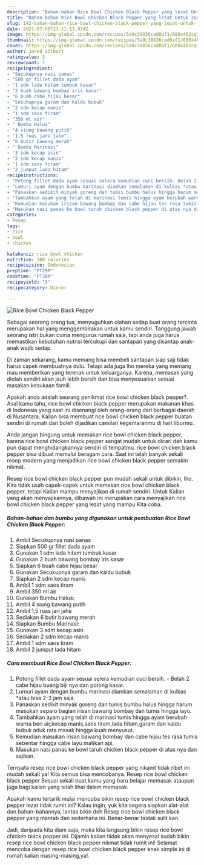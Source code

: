 ```yaml
---
description: "Bahan-bahan Rice Bowl Chicken Black Pepper yang lezat Untuk Jualan"
title: "Bahan-bahan Rice Bowl Chicken Black Pepper yang lezat Untuk Jualan"
slug: 142-bahan-bahan-rice-bowl-chicken-black-pepper-yang-lezat-untuk-jualan
date: 2021-07-06T23:11:13.074Z
image: https://img-global.cpcdn.com/recipes/5a9c38836cad0af1/680x482cq70/rice-bowl-chicken-black-pepper-foto-resep-utama.jpg
thumbnail: https://img-global.cpcdn.com/recipes/5a9c38836cad0af1/680x482cq70/rice-bowl-chicken-black-pepper-foto-resep-utama.jpg
cover: https://img-global.cpcdn.com/recipes/5a9c38836cad0af1/680x482cq70/rice-bowl-chicken-black-pepper-foto-resep-utama.jpg
author: Jared Gilbert
ratingvalue: 3
reviewcount: 7
recipeingredient:
- "Secukupnya nasi panas"
- "500 gr fillet dada ayam"
- "1 sdm lada hitam tumbuk kasar"
- "2 buah bawang bombay iris kasar"
- "6 buah cabe hijau besar"
- "Secukupnya garam dan kaldu bubuk"
- "2 sdm kecap manis"
- "1 sdm saos tiram"
- "350 ml air"
- " Bumbu Halus"
- "4 siung bawang putih"
- "1,5 ruas jari jahe"
- "6 butir bawang merah"
- " Bumbu Marinasi"
- "3 sdm kecap asin"
- "2 sdm kecap manis"
- "1 sdm saos tiram"
- "2 jumput lada hitam"
recipeinstructions:
- "Potong fillet dada ayam sesuai selera kemudian cuci bersih. Belah 2 cabe hijau buang biji nya dan potong kasar."
- "Lumuri ayam dengan bumbu marinasi diamkan semalaman di kulkas *atau bisa 2-3 jam saja."
- "Panaskan sedikit minyak goreng dan tumis bumbu halus hingga harum masukan separo bagian irisan bawang bombay dan tumis hingga layu."
- "Tambahkan ayam yang telah di marinasi tumis hingga ayam berubah warna beri air,kecap manis,saos tiram,lada hitam,garam dan kaldu bubuk aduk rata masak hingga kuah menyusut."
- "Kemudian masukan irisan bawang bombay dan cabe hijau tes rasa tumis sebentar hingga cabe layu matikan api."
- "Masukan nasi panas ke bowl taruh chicken black pepper di atas nya dan sajikan."
categories:
- Resep
tags:
- rice
- bowl
- chicken

katakunci: rice bowl chicken 
nutrition: 100 calories
recipecuisine: Indonesian
preptime: "PT29M"
cooktime: "PT38M"
recipeyield: "3"
recipecategory: Dinner

---
```



![Rice Bowl Chicken Black Pepper](https://img-global.cpcdn.com/recipes/5a9c38836cad0af1/680x482cq70/rice-bowl-chicken-black-pepper-foto-resep-utama.jpg)

Sebagai seorang orang tua, menyuguhkan olahan sedap buat orang tercinta merupakan hal yang menggembirakan untuk kamu sendiri. Tanggung jawab seorang istri bukan cuma mengurus rumah saja, tapi anda juga harus memastikan kebutuhan nutrisi tercukupi dan santapan yang disantap anak-anak wajib sedap.

Di zaman  sekarang, kamu memang bisa membeli santapan siap saji tidak harus capek membuatnya dulu. Tetapi ada juga lho mereka yang memang mau memberikan yang terenak untuk keluarganya. Karena, memasak yang diolah sendiri akan jauh lebih bersih dan bisa menyesuaikan sesuai masakan kesukaan famili. 



Apakah anda adalah seorang penikmat rice bowl chicken black pepper?. Asal kamu tahu, rice bowl chicken black pepper merupakan makanan khas di Indonesia yang saat ini disenangi oleh orang-orang dari berbagai daerah di Nusantara. Kalian bisa membuat rice bowl chicken black pepper buatan sendiri di rumah dan boleh dijadikan camilan kegemaranmu di hari liburmu.

Anda jangan bingung untuk memakan rice bowl chicken black pepper, karena rice bowl chicken black pepper sangat mudah untuk dicari dan kamu pun dapat menghidangkannya sendiri di tempatmu. rice bowl chicken black pepper bisa dibuat memalui beragam cara. Saat ini telah banyak sekali resep modern yang menjadikan rice bowl chicken black pepper semakin nikmat.

Resep rice bowl chicken black pepper pun mudah sekali untuk dibikin, lho. Kita tidak usah capek-capek untuk memesan rice bowl chicken black pepper, tetapi Kalian mampu menyajikan di rumah sendiri. Untuk Kalian yang akan menyajikannya, dibawah ini merupakan cara menyajikan rice bowl chicken black pepper yang lezat yang mampu Kita coba.

<!--inarticleads1-->

##### Bahan-bahan dan bumbu yang digunakan untuk pembuatan Rice Bowl Chicken Black Pepper:

1. Ambil Secukupnya nasi panas
1. Siapkan 500 gr fillet dada ayam
1. Gunakan 1 sdm lada hitam tumbuk kasar
1. Gunakan 2 buah bawang bombay iris kasar
1. Siapkan 6 buah cabe hijau besar
1. Gunakan Secukupnya garam dan kaldu bubuk
1. Siapkan 2 sdm kecap manis
1. Ambil 1 sdm saos tiram
1. Ambil 350 ml air
1. Gunakan  Bumbu Halus:
1. Ambil 4 siung bawang putih
1. Ambil 1,5 ruas jari jahe
1. Sediakan 6 butir bawang merah
1. Siapkan  Bumbu Marinasi:
1. Gunakan 3 sdm kecap asin
1. Sediakan 2 sdm kecap manis
1. Ambil 1 sdm saos tiram
1. Ambil 2 jumput lada hitam




<!--inarticleads2-->

##### Cara membuat Rice Bowl Chicken Black Pepper:

1. Potong fillet dada ayam sesuai selera kemudian cuci bersih. - Belah 2 cabe hijau buang biji nya dan potong kasar.
1. Lumuri ayam dengan bumbu marinasi diamkan semalaman di kulkas *atau bisa 2-3 jam saja.
1. Panaskan sedikit minyak goreng dan tumis bumbu halus hingga harum masukan separo bagian irisan bawang bombay dan tumis hingga layu.
1. Tambahkan ayam yang telah di marinasi tumis hingga ayam berubah warna beri air,kecap manis,saos tiram,lada hitam,garam dan kaldu bubuk aduk rata masak hingga kuah menyusut.
1. Kemudian masukan irisan bawang bombay dan cabe hijau tes rasa tumis sebentar hingga cabe layu matikan api.
1. Masukan nasi panas ke bowl taruh chicken black pepper di atas nya dan sajikan.




Ternyata resep rice bowl chicken black pepper yang nikamt tidak ribet ini mudah sekali ya! Kita semua bisa mencobanya. Resep rice bowl chicken black pepper Sesuai sekali buat kamu yang baru belajar memasak ataupun juga bagi kalian yang telah lihai dalam memasak.

Apakah kamu tertarik mulai mencoba bikin resep rice bowl chicken black pepper lezat tidak rumit ini? Kalau ingin, yuk kita segera siapkan alat-alat dan bahan-bahannya, lantas bikin deh Resep rice bowl chicken black pepper yang mantab dan sederhana ini. Benar-benar taidak sulit kan. 

Jadi, daripada kita diam saja, maka kita langsung bikin resep rice bowl chicken black pepper ini. Dijamin kalian tiidak akan menyesal sudah bikin resep rice bowl chicken black pepper nikmat tidak rumit ini! Selamat mencoba dengan resep rice bowl chicken black pepper enak simple ini di rumah kalian masing-masing,ya!.

